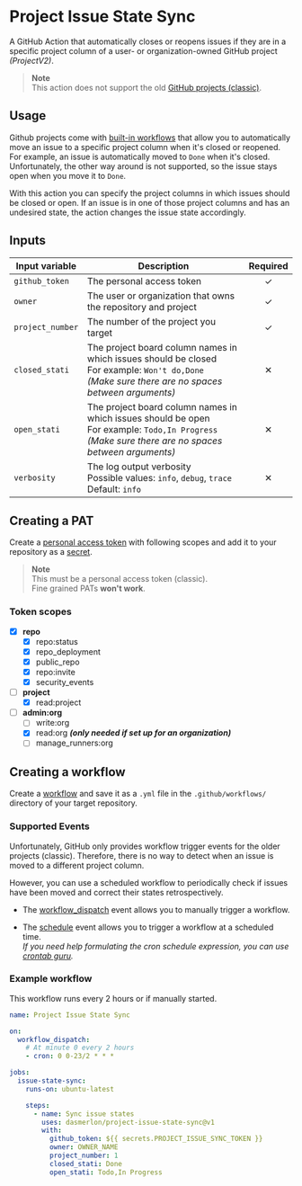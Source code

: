 # Project Issue State Sync

A GitHub Action that automatically closes or reopens issues if they are in a specific project column of a user- or organization-owned GitHub project _(ProjectV2)_. 

> **Note**  
> This action does not support the old [GitHub projects (classic)](https://docs.github.com/en/issues/organizing-your-work-with-project-boards).

## Usage

Github projects come with [built-in workflows](https://docs.github.com/en/issues/planning-and-tracking-with-projects/automating-your-project/using-the-built-in-automations) that allow you to automatically move an issue to a specific project column when it's closed or reopened. For example, an issue is automatically moved to `Done` when it's closed. Unfortunately, the other way around is not supported, so the issue stays open when you move it to `Done`. 

With this action you can specify the project columns in which issues should be closed or open. If an issue is in one of those project columns and has an undesired state, the action changes the issue state accordingly.

## Inputs

| Input variable   | Description                                                                                                                                                 | Required |
| ---------------- | ----------------------------------------------------------------------------------------------------------------------------------------------------------- | :------: |
| `github_token`   | The personal access token                                                                                                                                   |     ✓    |
| `owner`          | The user or organization that owns the repository and project                                                                                               |     ✓    |
| `project_number` | The number of the project you target                                                                                                                        |     ✓    |   
| `closed_stati`   | The project board column names in which issues should be closed <br> For example: `Won't do,Done` <br> _(Make sure there are no spaces between arguments)_  |     ✕    |   
| `open_stati`     | The project board column names in which issues should be open <br> For example: `Todo,In Progress` <br> _(Make sure there are no spaces between arguments)_ |     ✕    |  
| `verbosity`      | The log output verbosity <br> Possible values: `info`, `debug`, `trace` <br> Default: `info`                                                                |     ✕    |

## Creating a PAT

Create a [personal access token](https://docs.github.com/en/authentication/keeping-your-account-and-data-secure/creating-a-personal-access-token) with following scopes and add it to your repository as a [secret](https://docs.github.com/en/actions/security-guides/encrypted-secrets#creating-encrypted-secrets-for-a-repository). 

> **Note**  
> This must be a personal access token (classic).  
Fine grained PATs **won't work**.

### Token scopes

- [x] **repo**  
    - [x] repo:status
    - [x] repo_deployment
    - [x] public_repo
    - [x] repo:invite
    - [x] security_events
- [ ] **project**  
    - [x] read:project
- [ ] **admin:org**  
    - [ ] write:org
    - [x] read:org **_(only needed if set up for an organization)_**
    - [ ] manage_runners:org
    
## Creating a workflow

Create a [workflow](https://docs.github.com/en/actions/using-workflows) and save it as a `.yml` file in the `.github/workflows/` directory of your target repository.

### Supported Events

Unfortunately, GitHub only provides workflow trigger events for the older projects (classic). Therefore, there is no way to detect when an issue is moved to a different project column. 

However, you can use a scheduled workflow to periodically check if issues have been moved and correct their states retrospectively.

- The [workflow_dispatch](https://docs.github.com/en/actions/using-workflows/events-that-trigger-workflows#workflow_dispatch) event allows you to manually trigger a workflow.

- The [schedule](https://docs.github.com/en/actions/using-workflows/events-that-trigger-workflows#schedule) event allows you to trigger a workflow at a scheduled time.  
_If you need help formulating the cron schedule expression, you can use [crontab guru](https://crontab.guru/)._

### Example workflow

This workflow runs every 2 hours or if manually started.

```yaml
name: Project Issue State Sync

on: 
  workflow_dispatch:
    # At minute 0 every 2 hours
    - cron: 0 0-23/2 * * *

jobs:
  issue-state-sync:
    runs-on: ubuntu-latest

    steps:
      - name: Sync issue states
        uses: dasmerlon/project-issue-state-sync@v1
        with:
          github_token: ${{ secrets.PROJECT_ISSUE_SYNC_TOKEN }}
          owner: OWNER_NAME
          project_number: 1
          closed_stati: Done
          open_stati: Todo,In Progress

```

